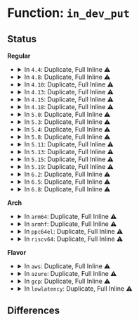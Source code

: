 # Function: <code>in_dev_put</code>

## Status
<b>Regular</b>
<ul>
<li>
<details>
<summary>In <code>4.4</code>: Duplicate, Full Inline ⚠️</summary>

**Collision:** Static Duplication

**Inline:** Full

**Transformation:** False

**Instances:**

```
In net/ipv4/devinet.c (ffffffff8179090a)
Location: include/linux/inetdevice.h:234
Inline: True
Inline callers:
  - net/ipv4/devinet.c:inetdev_init
  - net/ipv4/devinet.c:in_dev_rcu_put
  - net/ipv4/devinet.c:inet_rcu_free_ifa
```
```
In net/ipv4/igmp.c (ffffffff81796df7)
Location: include/linux/inetdevice.h:234
Inline: True
Inline callers:
  - net/ipv4/igmp.c:ip_mc_inc_group
  - net/ipv4/igmp.c:igmpv3_clear_delrec
  - net/ipv4/igmp.c:igmp_gq_timer_expire
  - net/ipv4/igmp.c:igmp_ifc_timer_expire
  - net/ipv4/igmp.c:igmp_ifc_timer_expire
```
</details>
</li>
<li>
<details>
<summary>In <code>4.8</code>: Duplicate, Full Inline ⚠️</summary>

**Collision:** Static Duplication

**Inline:** Full

**Transformation:** False

**Instances:**

```
In net/ipv4/devinet.c (ffffffff817fef35)
Location: include/linux/inetdevice.h:234
Inline: True
Inline callers:
  - net/ipv4/devinet.c:in_dev_rcu_put
  - net/ipv4/devinet.c:inetdev_init
  - net/ipv4/devinet.c:inet_rcu_free_ifa
```
```
In net/ipv4/igmp.c (ffffffff81805c5b)
Location: include/linux/inetdevice.h:234
Inline: True
Inline callers:
  - net/ipv4/igmp.c:ip_mc_inc_group
  - net/ipv4/igmp.c:igmpv3_clear_delrec
  - net/ipv4/igmp.c:igmp_ifc_timer_expire
  - net/ipv4/igmp.c:igmp_ifc_timer_expire
  - net/ipv4/igmp.c:igmp_gq_timer_expire
```
</details>
</li>
<li>
<details>
<summary>In <code>4.10</code>: Duplicate, Full Inline ⚠️</summary>

**Collision:** Static Duplication

**Inline:** Full

**Transformation:** False

**Instances:**

```
In net/ipv4/devinet.c (ffffffff8182fe95)
Location: include/linux/inetdevice.h:234
Inline: True
Inline callers:
  - net/ipv4/devinet.c:in_dev_rcu_put
  - net/ipv4/devinet.c:inetdev_init
  - net/ipv4/devinet.c:inet_rcu_free_ifa
```
```
In net/ipv4/igmp.c (ffffffff81835f55)
Location: include/linux/inetdevice.h:234
Inline: True
Inline callers:
  - net/ipv4/igmp.c:igmpv3_clear_delrec
  - net/ipv4/igmp.c:igmpv3_del_delrec
  - net/ipv4/igmp.c:igmp_ifc_timer_expire
  - net/ipv4/igmp.c:igmp_ifc_timer_expire
  - net/ipv4/igmp.c:igmp_gq_timer_expire
```
</details>
</li>
<li>
<details>
<summary>In <code>4.13</code>: Duplicate, Full Inline ⚠️</summary>

**Collision:** Static Duplication

**Inline:** Full

**Transformation:** False

**Instances:**

```
In net/ipv4/devinet.c (ffffffff81850075)
Location: include/linux/inetdevice.h:242
Inline: True
Inline callers:
  - net/ipv4/devinet.c:in_dev_rcu_put
  - net/ipv4/devinet.c:inetdev_init
  - net/ipv4/devinet.c:inet_rcu_free_ifa
```
```
In net/ipv4/igmp.c (ffffffff81857455)
Location: include/linux/inetdevice.h:242
Inline: True
Inline callers:
  - net/ipv4/igmp.c:igmpv3_clear_delrec
  - net/ipv4/igmp.c:igmpv3_del_delrec
  - net/ipv4/igmp.c:igmp_ifc_timer_expire
  - net/ipv4/igmp.c:igmp_ifc_timer_expire
  - net/ipv4/igmp.c:igmp_gq_timer_expire
```
</details>
</li>
<li>
<details>
<summary>In <code>4.15</code>: Duplicate, Full Inline ⚠️</summary>

**Collision:** Static Duplication

**Inline:** Full

**Transformation:** False

**Instances:**

```
In net/ipv4/devinet.c (ffffffff818cfca9)
Location: include/linux/inetdevice.h:245
Inline: True
Inline callers:
  - net/ipv4/devinet.c:in_dev_rcu_put
  - net/ipv4/devinet.c:inetdev_init
  - net/ipv4/devinet.c:inet_rcu_free_ifa
```
```
In net/ipv4/igmp.c (ffffffff818d7745)
Location: include/linux/inetdevice.h:245
Inline: True
Inline callers:
  - net/ipv4/igmp.c:igmpv3_clear_delrec
  - net/ipv4/igmp.c:igmpv3_del_delrec
  - net/ipv4/igmp.c:igmp_ifc_timer_expire
  - net/ipv4/igmp.c:igmp_ifc_timer_expire
  - net/ipv4/igmp.c:igmp_gq_timer_expire
```
</details>
</li>
<li>
<details>
<summary>In <code>4.18</code>: Duplicate, Full Inline ⚠️</summary>

**Collision:** Static Duplication

**Inline:** Full

**Transformation:** False

**Instances:**

```
In net/ipv4/devinet.c (ffffffff81926175)
Location: include/linux/inetdevice.h:246
Inline: True
Inline callers:
  - net/ipv4/devinet.c:in_dev_rcu_put
  - net/ipv4/devinet.c:inetdev_init
  - net/ipv4/devinet.c:inet_rcu_free_ifa
```
```
In net/ipv4/igmp.c (ffffffff8192e927)
Location: include/linux/inetdevice.h:246
Inline: True
Inline callers:
  - net/ipv4/igmp.c:igmpv3_clear_delrec
  - net/ipv4/igmp.c:igmpv3_del_delrec
  - net/ipv4/igmp.c:igmp_ifc_timer_expire
  - net/ipv4/igmp.c:igmp_ifc_timer_expire
  - net/ipv4/igmp.c:igmp_gq_timer_expire
```
</details>
</li>
<li>
<details>
<summary>In <code>5.0</code>: Duplicate, Full Inline ⚠️</summary>

**Collision:** Static Duplication

**Inline:** Full

**Transformation:** False

**Instances:**

```
In net/ipv4/devinet.c (ffffffff819551a5)
Location: include/linux/inetdevice.h:249
Inline: True
Inline callers:
  - net/ipv4/devinet.c:in_dev_rcu_put
  - net/ipv4/devinet.c:inetdev_init
  - net/ipv4/devinet.c:inet_rcu_free_ifa
```
```
In net/ipv4/igmp.c (ffffffff8195d577)
Location: include/linux/inetdevice.h:249
Inline: True
Inline callers:
  - net/ipv4/igmp.c:igmpv3_clear_delrec
  - net/ipv4/igmp.c:igmpv3_del_delrec
  - net/ipv4/igmp.c:igmp_ifc_timer_expire
  - net/ipv4/igmp.c:igmp_ifc_timer_expire
  - net/ipv4/igmp.c:igmp_gq_timer_expire
```
</details>
</li>
<li>
<details>
<summary>In <code>5.3</code>: Duplicate, Full Inline ⚠️</summary>

**Collision:** Static Duplication

**Inline:** Full

**Transformation:** False

**Instances:**

```
In net/ipv4/devinet.c (ffffffff819b9a45)
Location: include/linux/inetdevice.h:262
Inline: True
Inline callers:
  - net/ipv4/devinet.c:in_dev_rcu_put
  - net/ipv4/devinet.c:inetdev_init
  - net/ipv4/devinet.c:inet_rcu_free_ifa
```
```
In net/ipv4/igmp.c (ffffffff819c2639)
Location: include/linux/inetdevice.h:262
Inline: True
Inline callers:
  - net/ipv4/igmp.c:igmpv3_clear_delrec
  - net/ipv4/igmp.c:igmpv3_del_delrec
  - net/ipv4/igmp.c:igmp_ifc_timer_expire
  - net/ipv4/igmp.c:igmp_ifc_timer_expire
  - net/ipv4/igmp.c:igmp_gq_timer_expire
```
</details>
</li>
<li>
<details>
<summary>In <code>5.4</code>: Duplicate, Full Inline ⚠️</summary>

**Collision:** Static Duplication

**Inline:** Full

**Transformation:** False

**Instances:**

```
In net/ipv4/devinet.c (ffffffff819f1d45)
Location: include/linux/inetdevice.h:262
Inline: True
Inline callers:
  - net/ipv4/devinet.c:in_dev_rcu_put
  - net/ipv4/devinet.c:inetdev_init
  - net/ipv4/devinet.c:inet_rcu_free_ifa
```
```
In net/ipv4/igmp.c (ffffffff819f91d9)
Location: include/linux/inetdevice.h:262
Inline: True
Inline callers:
  - net/ipv4/igmp.c:igmpv3_clear_delrec
  - net/ipv4/igmp.c:igmpv3_del_delrec
  - net/ipv4/igmp.c:igmp_ifc_timer_expire
  - net/ipv4/igmp.c:igmp_ifc_timer_expire
  - net/ipv4/igmp.c:igmp_gq_timer_expire
```
</details>
</li>
<li>
<details>
<summary>In <code>5.8</code>: Duplicate, Full Inline ⚠️</summary>

**Collision:** Static Duplication

**Inline:** Full

**Transformation:** False

**Instances:**

```
In net/ipv4/devinet.c (ffffffff81ade255)
Location: include/linux/inetdevice.h:262
Inline: True
Inline callers:
  - net/ipv4/devinet.c:in_dev_rcu_put
  - net/ipv4/devinet.c:inetdev_init
  - net/ipv4/devinet.c:inet_rcu_free_ifa
```
```
In net/ipv4/igmp.c (ffffffff81ae8f60)
Location: include/linux/inetdevice.h:262
Inline: True
Inline callers:
  - net/ipv4/igmp.c:ip_mc_destroy_dev
  - net/ipv4/igmp.c:igmpv3_clear_delrec
  - net/ipv4/igmp.c:igmpv3_del_delrec
  - net/ipv4/igmp.c:igmp_ifc_timer_expire
  - net/ipv4/igmp.c:igmp_gq_timer_expire
  - net/ipv4/igmp.c:igmpv3_send_cr
```
</details>
</li>
<li>
<details>
<summary>In <code>5.11</code>: Duplicate, Full Inline ⚠️</summary>

**Collision:** Static Duplication

**Inline:** Full

**Transformation:** False

**Instances:**

```
In net/ipv4/devinet.c (ffffffff81aeaea5)
Location: include/linux/inetdevice.h:262
Inline: True
Inline callers:
  - net/ipv4/devinet.c:in_dev_rcu_put
  - net/ipv4/devinet.c:inetdev_init
  - net/ipv4/devinet.c:inet_rcu_free_ifa
```
```
In net/ipv4/igmp.c (ffffffff81af34b3)
Location: include/linux/inetdevice.h:262
Inline: True
Inline callers:
  - net/ipv4/igmp.c:igmpv3_clear_delrec
  - net/ipv4/igmp.c:igmpv3_del_delrec
  - net/ipv4/igmp.c:igmp_ifc_timer_expire
  - net/ipv4/igmp.c:igmp_gq_timer_expire
  - net/ipv4/igmp.c:igmpv3_send_cr
```
</details>
</li>
<li>
<details>
<summary>In <code>5.13</code>: Duplicate, Full Inline ⚠️</summary>

**Collision:** Static Duplication

**Inline:** Full

**Transformation:** False

**Instances:**

```
In net/ipv4/devinet.c (ffffffff81ad6615)
Location: include/linux/inetdevice.h:262
Inline: True
Inline callers:
  - net/ipv4/devinet.c:in_dev_rcu_put
  - net/ipv4/devinet.c:inetdev_init
  - net/ipv4/devinet.c:inet_rcu_free_ifa
```
```
In net/ipv4/igmp.c (ffffffff81adec73)
Location: include/linux/inetdevice.h:262
Inline: True
Inline callers:
  - net/ipv4/igmp.c:igmpv3_clear_delrec
  - net/ipv4/igmp.c:igmpv3_del_delrec
  - net/ipv4/igmp.c:igmp_ifc_timer_expire
  - net/ipv4/igmp.c:igmp_gq_timer_expire
  - net/ipv4/igmp.c:igmpv3_send_cr
```
</details>
</li>
<li>
<details>
<summary>In <code>5.15</code>: Duplicate, Full Inline ⚠️</summary>

**Collision:** Static Duplication

**Inline:** Full

**Transformation:** False

**Instances:**

```
In net/ipv4/devinet.c (ffffffff81b95355)
Location: include/linux/inetdevice.h:271
Inline: True
Inline callers:
  - net/ipv4/devinet.c:in_dev_rcu_put
  - net/ipv4/devinet.c:inetdev_init
  - net/ipv4/devinet.c:inet_rcu_free_ifa
```
```
In net/ipv4/igmp.c (ffffffff81b9e153)
Location: include/linux/inetdevice.h:271
Inline: True
Inline callers:
  - net/ipv4/igmp.c:igmpv3_clear_delrec
  - net/ipv4/igmp.c:igmpv3_del_delrec
  - net/ipv4/igmp.c:igmp_ifc_timer_expire
  - net/ipv4/igmp.c:igmp_gq_timer_expire
  - net/ipv4/igmp.c:igmpv3_send_cr
```
</details>
</li>
<li>
<details>
<summary>In <code>5.19</code>: Duplicate, Full Inline ⚠️</summary>

**Collision:** Static Duplication

**Inline:** Full

**Transformation:** False

**Instances:**

```
In net/ipv4/devinet.c (ffffffff81d26fd5)
Location: include/linux/inetdevice.h:276
Inline: True
Inline callers:
  - net/ipv4/devinet.c:in_dev_rcu_put
  - net/ipv4/devinet.c:inetdev_init
  - net/ipv4/devinet.c:inet_rcu_free_ifa
```
```
In net/ipv4/igmp.c (ffffffff81d30403)
Location: include/linux/inetdevice.h:276
Inline: True
Inline callers:
  - net/ipv4/igmp.c:igmpv3_clear_delrec
  - net/ipv4/igmp.c:igmpv3_del_delrec
  - net/ipv4/igmp.c:igmp_ifc_timer_expire
  - net/ipv4/igmp.c:igmp_gq_timer_expire
  - net/ipv4/igmp.c:igmpv3_send_cr
```
</details>
</li>
<li>
<details>
<summary>In <code>6.2</code>: Duplicate, Full Inline ⚠️</summary>

**Collision:** Static Duplication

**Inline:** Full

**Transformation:** False

**Instances:**

```
In net/ipv4/devinet.c (ffffffff81ef25b6)
Location: include/linux/inetdevice.h:276
Inline: True
Inline callers:
  - net/ipv4/devinet.c:inetdev_destroy
  - net/ipv4/devinet.c:inetdev_init
  - net/ipv4/devinet.c:inet_rcu_free_ifa
```
```
In net/ipv4/igmp.c (ffffffff81ef8533)
Location: include/linux/inetdevice.h:276
Inline: True
Inline callers:
  - net/ipv4/igmp.c:igmpv3_clear_delrec
  - net/ipv4/igmp.c:igmpv3_del_delrec
  - net/ipv4/igmp.c:igmp_ifc_timer_expire
  - net/ipv4/igmp.c:igmp_gq_timer_expire
  - net/ipv4/igmp.c:igmpv3_send_cr
```
</details>
</li>
<li>
<details>
<summary>In <code>6.5</code>: Duplicate, Full Inline ⚠️</summary>

**Collision:** Static Duplication

**Inline:** Full

**Transformation:** False

**Instances:**

```
In net/ipv4/devinet.c (ffffffff81f52086)
Location: include/linux/inetdevice.h:276
Inline: True
Inline callers:
  - net/ipv4/devinet.c:inetdev_destroy
  - net/ipv4/devinet.c:inetdev_init
  - net/ipv4/devinet.c:inet_rcu_free_ifa
```
```
In net/ipv4/igmp.c (ffffffff81f57fa3)
Location: include/linux/inetdevice.h:276
Inline: True
Inline callers:
  - net/ipv4/igmp.c:igmpv3_clear_delrec
  - net/ipv4/igmp.c:igmpv3_del_delrec
  - net/ipv4/igmp.c:igmp_ifc_timer_expire
  - net/ipv4/igmp.c:igmp_gq_timer_expire
  - net/ipv4/igmp.c:igmpv3_send_cr
```
</details>
</li>
<li>
<details>
<summary>In <code>6.8</code>: Duplicate, Full Inline ⚠️</summary>

**Collision:** Static Duplication

**Inline:** Full

**Transformation:** False

**Instances:**

```
In net/ipv4/devinet.c (ffffffff82018366)
Location: include/linux/inetdevice.h:276
Inline: True
Inline callers:
  - net/ipv4/devinet.c:inetdev_destroy
  - net/ipv4/devinet.c:inetdev_init
  - net/ipv4/devinet.c:inet_rcu_free_ifa
```
```
In net/ipv4/igmp.c (ffffffff8201e453)
Location: include/linux/inetdevice.h:276
Inline: True
Inline callers:
  - net/ipv4/igmp.c:igmpv3_clear_delrec
  - net/ipv4/igmp.c:igmpv3_del_delrec
  - net/ipv4/igmp.c:igmp_ifc_timer_expire
  - net/ipv4/igmp.c:igmp_gq_timer_expire
  - net/ipv4/igmp.c:igmpv3_send_cr
```
</details>
</li>
</ul>
<b>Arch</b>
<ul>
<li>
<details>
<summary>In <code>arm64</code>: Duplicate, Full Inline ⚠️</summary>

**Collision:** Static Duplication

**Inline:** Full

**Transformation:** False

**Instances:**

```
In net/ipv4/devinet.c (ffff800010ca666c)
Location: include/linux/inetdevice.h:262
Inline: True
Inline callers:
  - net/ipv4/devinet.c:in_dev_rcu_put
  - net/ipv4/devinet.c:inetdev_init
  - net/ipv4/devinet.c:inet_rcu_free_ifa
```
```
In net/ipv4/igmp.c (ffff800010caeefc)
Location: include/linux/inetdevice.h:262
Inline: True
Inline callers:
  - net/ipv4/igmp.c:igmpv3_clear_delrec
  - net/ipv4/igmp.c:igmpv3_del_delrec
  - net/ipv4/igmp.c:igmp_ifc_timer_expire
  - net/ipv4/igmp.c:igmp_ifc_timer_expire
  - net/ipv4/igmp.c:igmp_gq_timer_expire
```
</details>
</li>
<li>
<details>
<summary>In <code>armhf</code>: Duplicate, Full Inline ⚠️</summary>

**Collision:** Static Duplication

**Inline:** Full

**Transformation:** False

**Instances:**

```
In net/ipv4/devinet.c (c0db2db8)
Location: include/linux/inetdevice.h:262
Inline: True
Inline callers:
  - net/ipv4/devinet.c:in_dev_rcu_put
  - net/ipv4/devinet.c:inetdev_init
  - net/ipv4/devinet.c:inet_rcu_free_ifa
```
```
In net/ipv4/igmp.c (c0dbbed8)
Location: include/linux/inetdevice.h:262
Inline: True
Inline callers:
  - net/ipv4/igmp.c:igmpv3_clear_delrec
  - net/ipv4/igmp.c:igmpv3_del_delrec
  - net/ipv4/igmp.c:igmp_ifc_timer_expire
  - net/ipv4/igmp.c:igmp_ifc_timer_expire
  - net/ipv4/igmp.c:igmp_gq_timer_expire
```
</details>
</li>
<li>
<details>
<summary>In <code>ppc64el</code>: Duplicate, Full Inline ⚠️</summary>

**Collision:** Static Duplication

**Inline:** Full

**Transformation:** False

**Instances:**

```
In net/ipv4/devinet.c (c000000000dba780)
Location: include/linux/inetdevice.h:262
Inline: True
Inline callers:
  - net/ipv4/devinet.c:in_dev_rcu_put
  - net/ipv4/devinet.c:inetdev_init
  - net/ipv4/devinet.c:inet_rcu_free_ifa
```
```
In net/ipv4/igmp.c (c000000000dc59c4)
Location: include/linux/inetdevice.h:262
Inline: True
Inline callers:
  - net/ipv4/igmp.c:igmpv3_clear_delrec
  - net/ipv4/igmp.c:igmpv3_del_delrec
  - net/ipv4/igmp.c:igmp_ifc_timer_expire
  - net/ipv4/igmp.c:igmp_ifc_timer_expire
  - net/ipv4/igmp.c:igmp_gq_timer_expire
```
</details>
</li>
<li>
<details>
<summary>In <code>riscv64</code>: Duplicate, Full Inline ⚠️</summary>

**Collision:** Static Duplication

**Inline:** Full

**Transformation:** False

**Instances:**

```
In net/ipv4/devinet.c (ffffffe000800e40)
Location: include/linux/inetdevice.h:262
Inline: True
Inline callers:
  - net/ipv4/devinet.c:in_dev_rcu_put
  - net/ipv4/devinet.c:inetdev_init
  - net/ipv4/devinet.c:inet_rcu_free_ifa
```
```
In net/ipv4/igmp.c (ffffffe000807038)
Location: include/linux/inetdevice.h:262
Inline: True
Inline callers:
  - net/ipv4/igmp.c:igmpv3_clear_delrec
  - net/ipv4/igmp.c:igmpv3_del_delrec
  - net/ipv4/igmp.c:igmp_ifc_timer_expire
  - net/ipv4/igmp.c:igmp_ifc_timer_expire
  - net/ipv4/igmp.c:igmp_gq_timer_expire
```
</details>
</li>
</ul>
<b>Flavor</b>
<ul>
<li>
<details>
<summary>In <code>aws</code>: Duplicate, Full Inline ⚠️</summary>

**Collision:** Static Duplication

**Inline:** Full

**Transformation:** False

**Instances:**

```
In net/ipv4/devinet.c (ffffffff81991ae5)
Location: include/linux/inetdevice.h:262
Inline: True
Inline callers:
  - net/ipv4/devinet.c:in_dev_rcu_put
  - net/ipv4/devinet.c:inetdev_init
  - net/ipv4/devinet.c:inet_rcu_free_ifa
```
```
In net/ipv4/igmp.c (ffffffff81998f79)
Location: include/linux/inetdevice.h:262
Inline: True
Inline callers:
  - net/ipv4/igmp.c:igmpv3_clear_delrec
  - net/ipv4/igmp.c:igmpv3_del_delrec
  - net/ipv4/igmp.c:igmp_ifc_timer_expire
  - net/ipv4/igmp.c:igmp_ifc_timer_expire
  - net/ipv4/igmp.c:igmp_gq_timer_expire
```
</details>
</li>
<li>
<details>
<summary>In <code>azure</code>: Duplicate, Full Inline ⚠️</summary>

**Collision:** Static Duplication

**Inline:** Full

**Transformation:** False

**Instances:**

```
In net/ipv4/devinet.c (ffffffff8194b5a5)
Location: include/linux/inetdevice.h:262
Inline: True
Inline callers:
  - net/ipv4/devinet.c:in_dev_rcu_put
  - net/ipv4/devinet.c:inetdev_init
  - net/ipv4/devinet.c:inet_rcu_free_ifa
```
```
In net/ipv4/igmp.c (ffffffff81952a39)
Location: include/linux/inetdevice.h:262
Inline: True
Inline callers:
  - net/ipv4/igmp.c:igmpv3_clear_delrec
  - net/ipv4/igmp.c:igmpv3_del_delrec
  - net/ipv4/igmp.c:igmp_ifc_timer_expire
  - net/ipv4/igmp.c:igmp_ifc_timer_expire
  - net/ipv4/igmp.c:igmp_gq_timer_expire
```
</details>
</li>
<li>
<details>
<summary>In <code>gcp</code>: Duplicate, Full Inline ⚠️</summary>

**Collision:** Static Duplication

**Inline:** Full

**Transformation:** False

**Instances:**

```
In net/ipv4/devinet.c (ffffffff819fc385)
Location: include/linux/inetdevice.h:262
Inline: True
Inline callers:
  - net/ipv4/devinet.c:in_dev_rcu_put
  - net/ipv4/devinet.c:inetdev_init
  - net/ipv4/devinet.c:inet_rcu_free_ifa
```
```
In net/ipv4/igmp.c (ffffffff81a03819)
Location: include/linux/inetdevice.h:262
Inline: True
Inline callers:
  - net/ipv4/igmp.c:igmpv3_clear_delrec
  - net/ipv4/igmp.c:igmpv3_del_delrec
  - net/ipv4/igmp.c:igmp_ifc_timer_expire
  - net/ipv4/igmp.c:igmp_ifc_timer_expire
  - net/ipv4/igmp.c:igmp_gq_timer_expire
```
</details>
</li>
<li>
<details>
<summary>In <code>lowlatency</code>: Duplicate, Full Inline ⚠️</summary>

**Collision:** Static Duplication

**Inline:** Full

**Transformation:** False

**Instances:**

```
In net/ipv4/devinet.c (ffffffff81a066f5)
Location: include/linux/inetdevice.h:262
Inline: True
Inline callers:
  - net/ipv4/devinet.c:in_dev_rcu_put
  - net/ipv4/devinet.c:inetdev_init
  - net/ipv4/devinet.c:inet_rcu_free_ifa
```
```
In net/ipv4/igmp.c (ffffffff81a0dd69)
Location: include/linux/inetdevice.h:262
Inline: True
Inline callers:
  - net/ipv4/igmp.c:igmpv3_clear_delrec
  - net/ipv4/igmp.c:igmpv3_del_delrec
  - net/ipv4/igmp.c:igmp_ifc_timer_expire
  - net/ipv4/igmp.c:igmp_ifc_timer_expire
  - net/ipv4/igmp.c:igmp_gq_timer_expire
```
</details>
</li>
</ul>

## Differences
